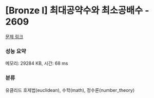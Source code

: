 # [Bronze I] 최대공약수와 최소공배수 - 2609 

[문제 링크](https://www.acmicpc.net/problem/2609) 

### 성능 요약

메모리: 29284 KB, 시간: 68 ms

### 분류

유클리드 호제법(euclidean), 수학(math), 정수론(number_theory)

